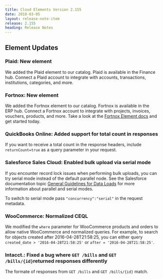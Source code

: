 ```yaml
---
title: Cloud Elements Version 2.155
date: 2018-03-05
layout: release-note-item
release: 2.155
heading: Release Notes
---
```

## Element Updates

### Plaid: New element

We added the Plaid element to our catalog. Plaid is available in the Finance hub. Connect a Plaid account to integrate with accounts, transactions, institutions, categories, and more.

### Fortnox: New element

We added the Fortnox element to our catalog. Fortnox is available in the ERP hub. Connect a Fortnox account to integrate with projects, invoices, vouchers, products, and more. Take a look at the [Fortnox Element docs](/docs/elements/fortnox/) and get started today.

### QuickBooks Online: Added support for total count in responses

If you want to receive a total count in the response headers, include `returnCount=true` as a query parameter in your request.

### Salesforce Sales Cloud: Enabled bulk upload via serial mode

If you encounter record lock issues when performing bulk uploads, you can try serial mode instead of the default parallel node. See the Salesforce documentation topic [General Guidelines for Data Loads](https://developer.salesforce.com/docs/atlas.en-us.api_asynch.meta/api_asynch/asynch_api_planning_guidelines.htm) for more information about parallel and serial modes.

To switch to serial mode pass `"concurrency":"serial"` in the request metadata.

### WooCommerce: Normalized CEQL

We modified the `where` parameter for WooCommerce products and orders to allow native WooCommerce and normalized queries. For example, to search for objects created after 2016-04-28T21:58:25, you can either query `created_date > '2016-04-28T21:58:25'` or `after = '2016-04-28T21:58:25'`.

### Intacct.: Fixed a bug where `GET /bills` and `GET /bills/{id}`returned responses differently

The formate of responses from `GET /bills` and `GET /bills/{id}` match.
